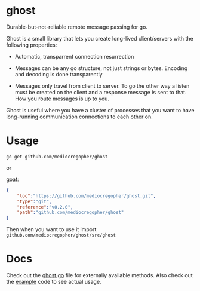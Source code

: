 # ghost

Durable-but-not-reliable remote message passing for go.

Ghost is a small library that lets you create long-lived client/servers with the
following properties:

* Automatic, transparrent connection resurrection

* Messages can be any go structure, not just strings or bytes. Encoding and
  decoding is done transparently

* Messages only travel from client to server. To go the other way a listen
  must be created on the client and a response message is sent to that. How you
  route messages is up to you.

Ghost is useful where you have a cluster of processes that you want to have
long-running communication connections to each other on.

# Usage

`go get github.com/mediocregopher/ghost`

or

[goat](http://github.com/mediocregopher/goat):
```json
{
    "loc":"https://github.com/mediocregopher/ghost.git",
    "type":"git",
    "reference":"v0.2.0",
    "path":"github.com/mediocregopher/ghost"
}
```

Then when you want to use it import `github.com/mediocregopher/ghost/src/ghost`

# Docs

Check out the [ghost.go](/ghost.go) file for externally
available methods. Also check out the [example](/example) code to see actual
usage.
